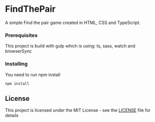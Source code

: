 # FindThePair

A simple Find the pair game created in HTML, CSS and TypeScript.

### Prerequisites

This project is build with gulp which is using: ts, sass, watch and browserSync

### Installing

You need to run npm install

```
npm install
```

## License

This project is licensed under the MIT License - see the [LICENSE](LICENSE) file for details
